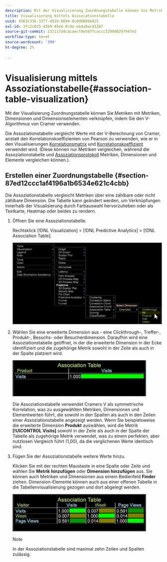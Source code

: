 ```yaml
---
description: Mit der Visualisierung Zuordnungstabelle können Sie Metriken mit Metriken, Dimensionen und Dimensionselementen verknüpfen, indem Sie den V-Algorithmus von Cramer verwenden.
title: Visualisierung mittels Assoziationstabelle
uuid: 4563c336-3377-4929-8694-8c0d00866825
exl-id: 3fc2c025-d369-45ed-8c9e-eb4a0ac412b7
source-git-commit: 232117a8cacaecf8e5d7fcaccc5290d6297947e5
workflow-type: tm+mt
source-wordcount: '309'
ht-degree: 2%

---
```


# Visualisierung mittels Assoziationstabelle{#association-table-visualization}

Mit der Visualisierung Zuordnungstabelle können Sie Metriken mit Metriken, Dimensionen und Dimensionselementen verknüpfen, indem Sie den V-Algorithmus von Cramer verwenden.

Die Assoziationstabelle vergleicht Werte mit der V-Berechnung von Cramer, anstatt den Korrelationskoeffizienten von Pearson zu verwenden, wie er in den Visualisierungen [Korrelationsmatrix](https://experienceleague.adobe.com/docs/data-workbench/using/client/analysis-visualizations/correlation-analysis/c-correlation-analysis.html) und [Korrelationskoeffizient](https://experienceleague.adobe.com/docs/data-workbench/using/client/analysis-visualizations/c-chord-visualization.html) verwendet wird. (Diese können nur Metriken vergleichen, während die Assoziationstabelle und [Assoziationsprotokoll](../../../home/c-get-started/c-analysis-vis/associations-chord.md#concept-51d0bda998474dd5946cc2a9b8393445) Metriken, Dimensionen und Elemente vergleichen können.).

## Erstellen einer Zuordnungstabelle {#section-87ed12ccc1af4196a1b6534e621c4cbb}

Die Assoziationstabelle vergleicht Metriken über eine zählbare oder nicht zählbare Dimension. Die Tabelle kann geändert werden, um Verknüpfungen innerhalb der Visualisierung durch Farbauswahl hervorzuheben oder als Textkarte, Heatmap oder beides zu rendern.

1. Öffnen Sie eine Assoziationstabelle.

   Rechtsklick [!DNL Visualization] > [!DNL Predictive Analytics] > [!DNL Association Table].

   ![](assets/association_table.png)

1. Wählen Sie eine erweiterte Dimension aus - eine Clickthrough-, Treffer-, Produkt-, Besuchs- oder Besucherdimension. Daraufhin wird eine Assoziationstabelle geöffnet, in der die erweiterte Dimension in der Ecke identifiziert und die zugehörige Metrik sowohl in der Zeile als auch in der Spalte platziert wird.

   ![](assets/association_table1.png)

   Die Assoziationstabelle verwendet Cramers V als symmetrische Korrelation, was zu ausgewählten Metriken, Dimensionen und Elementwerten führt, die sowohl in den Spalten als auch in den Zeilen einer Assoziationstabelle angezeigt werden. Wenn Sie beispielsweise die erweiterte Dimension **Produkt** auswählen, wird die Metrik **[!UICONTROL Visits]** sowohl in der Zeile als auch in der Spalte der Tabelle als zugehörige Metrik verwendet, was zu einem perfekten, aber nutzlosen Vergleich führt (1,00), da die verglichenen Werte identisch sind.

1. Fügen Sie der Assoziationstabelle weitere Werte hinzu.

   Klicken Sie mit der rechten Maustaste in eine Spalte oder Zeile und wählen Sie **Metrik hinzufügen** oder **Dimension hinzufügen** aus. Sie können auch Metriken und Dimensionen aus einem Bedienfeld **Finder** ziehen. Dimension-Elemente können auch aus einer offenen Tabelle in die Tabellenvisualisierung gezogen und dort abgelegt werden.

   ![](assets/association_table2.png)

   >[!NOTE]
   >
   >In der Assoziationstabelle sind maximal zehn Zeilen und Spalten zulässig.
